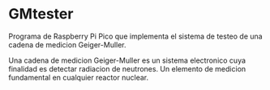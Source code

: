 # GMtester
Programa de Raspberry Pi Pico que implementa el sistema de testeo de una cadena de medicion Geiger-Muller.

Una cadena de medicion Geiger-Muller es un sistema electronico cuya finalidad es detectar radiacion de neutrones. Un elemento de medicion fundamental en cualquier reactor nuclear.
